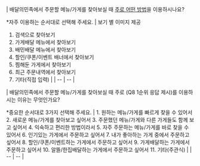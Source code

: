 | <span style="font-family:.AppleSDGothicNeoI-Regular;">배달의민족에서</span> 주문할 메뉴/가게를 찾아보실 때 <u>주로 어떤 방법</u>을 이용하시나요? 

*자주 이용하는 순서대로 선택해 주세요. | <span style="font-family:.AppleSDGothicNeoI-Regular;">보기</span> 별 이미지 제공
1. 검색으로 찾아보기
2. 가게배달 메뉴에서 찾아보기
3. 배민배달 메뉴에서 찾아보기 
4. 할인/쿠폰/이벤트 배너에서 찾아보기
5. 찜해둔 가게에서 찾아보기
6. 최근 주문내역에서 찾아보기
7. 기타(직접 입력) |
| -- | -- |





| <span style="font-family:.AppleSDGothicNeoI-Regular;">배달의민족에서</span> 주문할 메뉴/가게를 찾아보실 때 
<span style="font-family:.AppleSDGothicNeoI-Regular;">주로</span> (Q8 1순위 응답 제시)를 이용하시는 이유는 무엇인가요? 

*중요한 순서대로 3가지 선택해 주세요. | 1. 원하는 메뉴/가게를 빠르게 찾을 수 있어서
2. 새로운 메뉴/가게를 찾아보고 싶어서
3. 주문했던 메뉴/가게와 다른 가게들도 함께 보고 싶어서 
4. 익숙하고 편리한 방법이라서
5. 자주 주문하는 메뉴/가게를 바로 찾을 수 있어서
6. 인기있는 가게에서 주문하고 싶어서
7. 내가 좋아하는 가게 중에서 주문하고 싶어서
8. 할인/쿠폰/이벤트하는 가게에서 주문하고 싶어서 
9. 가게배달하는 가게에서 주문하고 싶어서
10. 알뜰/한집배달하는 가게에서 주문하고 싶어서
11. 기타(주관식) |
| -- | -- |